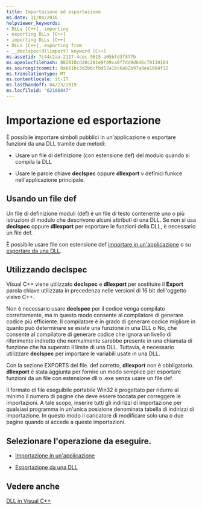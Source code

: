 ```yaml
---
title: Importazione ed esportazione
ms.date: 11/04/2016
helpviewer_keywords:
- DLLs [C++], importing
- exporting DLLs [C++]
- importing DLLs [C++]
- DLLs [C++], exporting from
- __declspec(dllimport) keyword [C++]
ms.assetid: 7c44c2aa-2117-4cec-9615-a65bfd3f8f7b
ms.openlocfilehash: 882010cd28c291e9f49ca0f7dd9d646c70130184
ms.sourcegitcommit: 0ab61bc3d2b6cfbd52a16c6ab2b97a8ea1864f12
ms.translationtype: MT
ms.contentlocale: it-IT
ms.lasthandoff: 04/23/2019
ms.locfileid: "62188847"
---
```

# <a name="importing-and-exporting"></a>Importazione ed esportazione

È possibile importare simboli pubblici in un'applicazione o esportare funzioni da una DLL tramite due metodi:

- Usare un file di definizione (con estensione def) del modulo quando si compila la DLL

- Usare le parole chiave **declspec** oppure **dllexport** v definici funkce nell'applicazione principale.

## <a name="using-a-def-file"></a>Usando un file def

Un file di definizione moduli (def) è un file di testo contenente uno o più istruzioni di modulo che descrivono alcuni attributi di una DLL. Se non si usa **declspec** oppure **dllexport** per esportare le funzioni della DLL, è necessario un file def.

È possibile usare file con estensione def [importare in un'applicazione](importing-using-def-files.md) o su [esportare da una DLL](exporting-from-a-dll-using-def-files.md).

## <a name="using-declspec"></a>Utilizzando declspec

Visual C++ viene utilizzato **declspec** e **dllexport** per sostituire il **Export** parola chiave utilizzata in precedenza nelle versioni di 16 bit dell'oggetto visivo C++.

Non è necessario usare **declspec** per il codice venga compilato correttamente, ma in questo modo consente al compilatore di generare codice più efficiente. Il compilatore è in grado di generare codice migliore in quanto può determinare se esiste una funzione in una DLL o No, che consente al compilatore di generare codice che ignora un livello di riferimento indiretto che normalmente sarebbe presente in una chiamata di funzione che ha superato il limite di una DLL. Tuttavia, è necessario utilizzare **declspec** per importare le variabili usate in una DLL.

Con la sezione EXPORTS del file. def corretto, **dllexport** non è obbligatorio. **dllexport** è stata aggiunta per fornire un modo semplice per esportare funzioni da un file con estensione dll o .exe senza usare un file def.

Il formato di file eseguibile portabile Win32 è progettato per ridurre al minimo il numero di pagine che deve essere toccata per correggere le importazioni. A tale scopo, inserire tutti gli indirizzi di importazione per qualsiasi programma in un'unica posizione denominata tabella di indirizzi di importazione. In questo modo il caricatore di modificare solo una o due pagine quando si accede a queste importazioni.

## <a name="what-do-you-want-to-do"></a>Selezionare l'operazione da eseguire.

- [Importazione in un'applicazione](importing-into-an-application-using-declspec-dllimport.md)

- [Esportazione da una DLL](exporting-from-a-dll.md)

## <a name="see-also"></a>Vedere anche

[DLL in Visual C++](dlls-in-visual-cpp.md)
